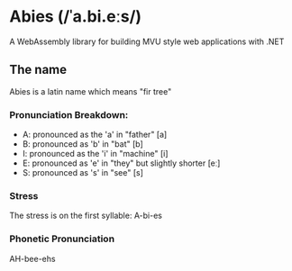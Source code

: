 # Abies (/ˈa.bi.eːs/)

A WebAssembly library for building MVU style web applications with .NET

## The name

Abies is a latin name which means "fir tree"

### Pronunciation Breakdown:
- A: pronounced as the 'a' in "father" [a]
- B: pronounced as 'b' in "bat" [b]
- I: pronounced as the 'i' in "machine" [i]
- E: pronounced as 'e' in "they" but slightly shorter [eː]
- S: pronounced as 's' in "see" [s]

### Stress
The stress is on the first syllable: A-bi-es
### Phonetic Pronunciation
AH-bee-ehs